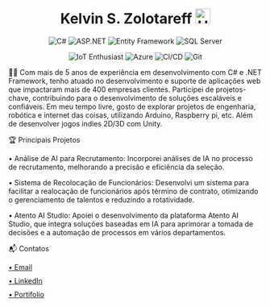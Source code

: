 <h1 align="center">Kelvin S. Zolotareff <img src="https://github.com/kaueMarques/kaueMarques/blob/master/hi.gif" width="30px" alt="Hello"/> </h1>
<p align="center"> <img src="https://img.shields.io/badge/-C%23-239120?style=flat&logo=c-sharp&logoColor=white" alt="C#"/> <img src="https://img.shields.io/badge/-ASP.NET-512BD4?style=flat&logo=.net&logoColor=white" alt="ASP.NET"/> <img src="https://img.shields.io/badge/-Entity%20Framework-512BD4?style=flat&logo=.net&logoColor=white" alt="Entity Framework"/> <img src="https://img.shields.io/badge/-SQL%20Server-CC2927?style=flat&logo=microsoft-sql-server&logoColor=white" alt="SQL Server"/> </p>

<p align="center">
  <img src="https://img.shields.io/badge/IoT_Enthusiast-0000FF?style=flat&logo=arduino&logoColor=white" alt="IoT Enthusiast"/>
<img src="https://img.shields.io/badge/Microsoft%20Azure-0089D6?style=flat&logo=microsoft-azure&logoColor=white" alt="Azure"/> <img src="https://img.shields.io/badge/CI%2FCD-0078D7?style=flat&logo=azure-pipelines" alt="CI/CD"/> <img src="https://img.shields.io/badge/-Git-F05032?style=flat&logo=git&logoColor=white" alt="Git"/> </p></p>

👨‍💻 Com mais de 5 anos de experiência em desenvolvimento com C# e .NET Framework, tenho atuado no desenvolvimento e suporte de aplicações web que impactaram mais de 400 empresas clientes. Participei de projetos-chave, contribuindo para o desenvolvimento de soluções escaláveis e confiáveis. Em meu tempo livre, gosto de explorar projetos de engenharia, robótica e internet das coisas, utilizando Arduino, Raspberry pi, etc. Além de desenvolver jogos indies 2D/3D com Unity.


🏆 Principais Projetos

• Análise de AI para Recrutamento: Incorporei análises de IA no processo de recrutamento, melhorando a precisão e eficiência da seleção.

• Sistema de Recolocação de Funcionários: Desenvolvi um sistema para facilitar a realocação de funcionários após término de contrato, otimizando o gerenciamento de talentos e reduzindo a rotatividade.

• Atento AI Studio: Apoiei o desenvolvimento da plataforma Atento AI Studio, que integra soluções baseadas em IA para aprimorar a tomada de decisões e a automação de processos em vários departamentos.

📬 Contatos
<p align="left">
  <a href="mailto:kelvinzolotareff@gmail.com" style="display: inline-flex; align-items: center; margin-bottom: 10px;">
    • Email
  </a><br/>

  <a href="https://www.linkedin.com/in/kelvinzolotareff/" style="display: inline-flex; align-items: center; margin-bottom: 10px;">
   • LinkedIn
  </a><br/>

  <a href="https://kelvinzolotareff.github.io" style="display: inline-flex; align-items: center;">
   • Portifolio
  </a>
</p>




